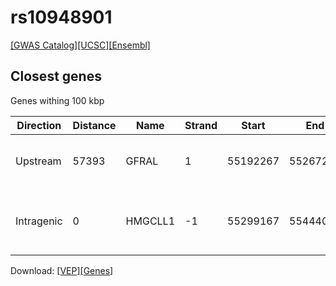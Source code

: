# rs10948901

[[GWAS Catalog]](https://www.ebi.ac.uk/gwas/variants/rs10948901)[[UCSC]](https://genome.ucsc.edu/cgi-bin/hgTracks?position=chr6:55224684-55424684&addHighlight=hg19.chr6%3A123065528%2D123066028%23fcfcac&hgFind.matches=rs10948901&db=hg19)[[Ensembl]](https://grch37.ensembl.org/Homo_sapiens/Variation/Explore?r=6:55324684-55324684;v=rs10948901;vdb=variation)
## Closest genes

Genes withing 100 kbp

| Direction | Distance | Name | Strand | Start | End | Biotype | Description | ID |
| --------- | -------- | ---- | ------ | ----- | --- | ------- | ----------- | -- |
| Upstream | 57393 | GFRAL | 1 | 55192267 | 55267291 | protein_coding | GDNF family receptor alpha like [Source:HGNC Symbol;Acc:32789] | ENSG00000187871 |
| Intragenic | 0 | HMGCLL1 | -1 | 55299167 | 55444012 | protein_coding | 3-hydroxymethyl-3-methylglutaryl-CoA lyase-like 1 [Source:HGNC Symbol;Acc:21359] | ENSG00000146151 |


Download: [[VEP]](rs10948901_vep.json.gz)[[Genes]](rs10948901_gene.json.gz)

